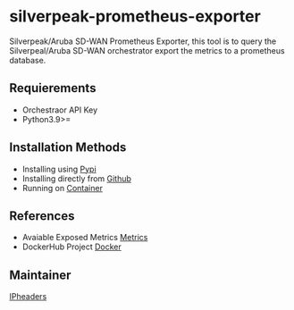 # silverpeak-prometheus-exporter
Silverpeak/Aruba SD-WAN Prometheus Exporter, this tool is to query the Silverpeal/Aruba SD-WAN orchestrator export the metrics to a prometheus database.

## Requierements

- Orchestraor API Key
- Python3.9>=

## Installation Methods
- Installing using [Pypi](https://github.com/ipHeaders/silverpeak-prometheus/tree/main/docs/installing_using_pypi.md)
- Installing directly from [Github](https://github.com/ipHeaders/silverpeak-prometheus/tree/main/docs/installing_from_github.md)
- Running on [Container](https://github.com/ipHeaders/silverpeak-prometheus/tree/main/docs/running_on_container.md)

## References
- Avaiable Exposed Metrics [Metrics](https://github.com/ipHeaders/silverpeak-prometheus/tree/main/docs/metrics.md)
- DockerHub Project [Docker](https://hub.docker.com/repository/registry-1.docker.io/ipheaders/silverpeak-prometheus/general)

## Maintainer
[IPheaders](https://github.com/ipHeaders)